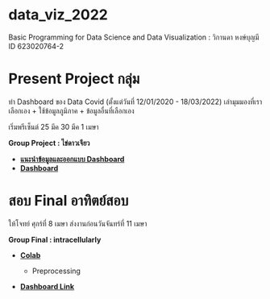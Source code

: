 # data_viz_2022
Basic Programming for Data Science and Data Visualization : วิกานดา หงษ์บุญมี ID 623020764-2

# Present Project กลุ่ม
ทำ Dashboard ของ Data Covid (ตั้งแต่วันที่ 12/01/2020 - 18/03/2022) เล่ามุมมองที่เราเลือกเอง + ใช้ข้อมูลภูมิภาค + ข้อมูลอื่นที่เลือกเอง

เริ่มพรีเซ็นต์ 25 มีค 30 มีค 1 เมษา

**Group Project : ไข่ดาวเจียว**

* [**แนะนำข้อมูลและออกแบบ Dashboard**](https://www.canva.com/design/DAE8XsVM8T0/072Uk1MesVGRJ3EVw2Jcbw/view?utm_content=DAE8XsVM8T0&utm_campaign=designshare&utm_medium=link2&utm_source=sharebutton)
* [**Dashboard**](https://datastudio.google.com/reporting/1ef02e55-7de5-42e0-829b-e283c5dfd02b/page/p_m597whyctc?fbclid=IwAR0WJEIgLYxmfjsYWSe0znL5GTEKEDZa0wzENli7LyvIr4FUOdiDZF-6cUk)


# สอบ Final อาทิตย์สอบ
ให้โจทย์ ศุกร์ที่ 8 เมษา ส่งงานก่อนวันจันทร์ที่ 11 เมษา

**Group Final : intracellularly**

* [**Colab**](https://github.com/Wikanda-Hongboonmee/data_viz_2022/blob/main/Final_DataViz2022.ipynb)
  * Preprocessing

* [**Dashboard Link**](https://datastudio.google.com/s/hcyRbdEMrGw)
